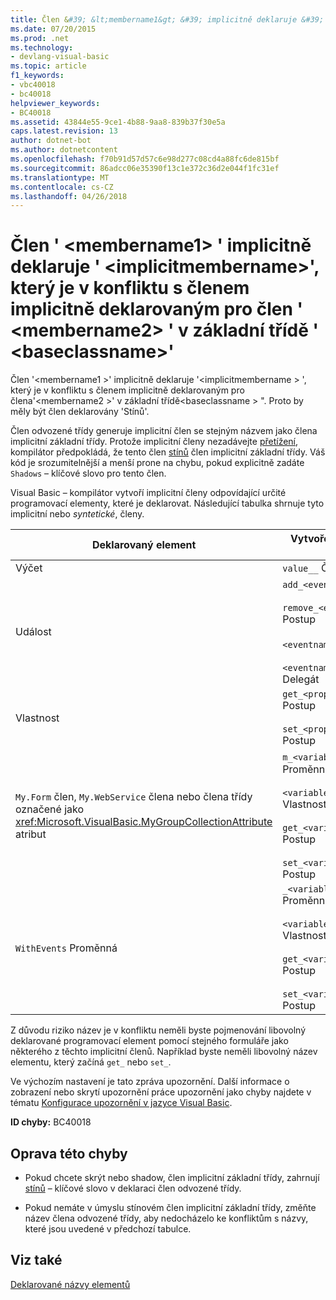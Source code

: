 ```yaml
---
title: Člen &#39; &lt;membername1&gt; &#39; implicitně deklaruje &#39; &lt;implicitmembername&gt;&#39;, který je v konfliktu s členem implicitně deklarovaným pro člen &#39; &lt;membername2&gt; &#39; v základní třídě &#39; &lt;baseclassname&gt;&#39;
ms.date: 07/20/2015
ms.prod: .net
ms.technology:
- devlang-visual-basic
ms.topic: article
f1_keywords:
- vbc40018
- bc40018
helpviewer_keywords:
- BC40018
ms.assetid: 43844e55-9ce1-4b88-9aa8-839b37f30e5a
caps.latest.revision: 13
author: dotnet-bot
ms.author: dotnetcontent
ms.openlocfilehash: f70b91d57d57c6e98d277c08cd4a88fc6de815bf
ms.sourcegitcommit: 86adcc06e35390f13c1e372c36d2e044f1fc31ef
ms.translationtype: MT
ms.contentlocale: cs-CZ
ms.lasthandoff: 04/26/2018
---
```

# <a name="member-39ltmembername1gt39-implicitly-declares-39ltimplicitmembernamegt39-which-conflicts-with-a-member-implicitly-declared-for-member-39ltmembername2gt39-in-the-base-class-39ltbaseclassnamegt39"></a>Člen &#39; &lt;membername1&gt; &#39; implicitně deklaruje &#39; &lt;implicitmembername&gt;&#39;, který je v konfliktu s členem implicitně deklarovaným pro člen &#39; &lt;membername2&gt; &#39; v základní třídě &#39; &lt;baseclassname&gt;&#39;
Člen '\<membername1 >' implicitně deklaruje '\<implicitmembername > ', který je v konfliktu s členem implicitně deklarovaným pro člena'\<membername2 >' v základní třídě\<baseclassname > ". Proto by měly být člen deklarovány 'Stínů'.  
  
 Člen odvozené třídy generuje implicitní člen se stejným názvem jako člena implicitní základní třídy. Protože implicitní členy nezadávejte [přetížení](../../visual-basic/language-reference/modifiers/overloads.md), kompilátor předpokládá, že tento člen [stínů](../../visual-basic/language-reference/modifiers/shadows.md) člen implicitní základní třídy. Váš kód je srozumitelnější a menší prone na chybu, pokud explicitně zadáte `Shadows` – klíčové slovo pro tento člen.  
  
 Visual Basic – kompilátor vytvoří implicitní členy odpovídající určité programovací elementy, které je deklarovat. Následující tabulka shrnuje tyto implicitní nebo *syntetické*, členy.  
  
|Deklarovaný element|Vytvořena implicitně členy|  
|----------------------|--------------------------------|  
|Výčet|`value__` Člen|  
|Událost|`add_<eventname>` Postup<br /><br /> `remove_<eventname>` Postup<br /><br /> `<eventname>Event` Pole<br /><br /> `<eventname>EventHandler` Delegát|  
|Vlastnost|`get_<propertyname>` Postup<br /><br /> `set_<propertyname>` Postup|  
|`My.Form` člen, `My.WebService` člena nebo člena třídy označené jako <xref:Microsoft.VisualBasic.MyGroupCollectionAttribute> atribut|`m_<variablename>` `Static` Proměnná<br /><br /> `<variablename>` Vlastnost<br /><br /> `get_<variablename>` Postup<br /><br /> `set_<variablename>` Postup|  
|`WithEvents` Proměnná|`_<variablename>` Proměnná<br /><br /> `<variablename>` Vlastnost<br /><br /> `get_<variablename>` Postup<br /><br /> `set_<variablename>` Postup|  
  
 Z důvodu riziko název je v konfliktu neměli byste pojmenování libovolný deklarované programovací element pomocí stejného formuláře jako některého z těchto implicitní členů. Například byste neměli libovolný název elementu, který začíná `get_` nebo `set_`.  
  
 Ve výchozím nastavení je tato zpráva upozornění. Další informace o zobrazení nebo skrytí upozornění práce upozornění jako chyby najdete v tématu [Konfigurace upozornění v jazyce Visual Basic](/visualstudio/ide/configuring-warnings-in-visual-basic).  
  
 **ID chyby:** BC40018  
  
## <a name="to-correct-this-error"></a>Oprava této chyby  
  
-   Pokud chcete skrýt nebo shadow, člen implicitní základní třídy, zahrnují [stínů](../../visual-basic/language-reference/modifiers/shadows.md) – klíčové slovo v deklaraci člen odvozené třídy.  
  
-   Pokud nemáte v úmyslu stínovém člen implicitní základní třídy, změňte název člena odvozené třídy, aby nedocházelo ke konfliktům s názvy, které jsou uvedené v předchozí tabulce.  
  
## <a name="see-also"></a>Viz také  
 [Deklarované názvy elementů](../../visual-basic/programming-guide/language-features/declared-elements/declared-element-names.md)
